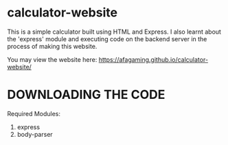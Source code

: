 # calculator-website
This is a simple calculator built using HTML and Express. I also learnt about the 'express' module and executing code on the backend server in the process of making this website.

You may view the website here: https://afagaming.github.io/calculator-website/

# DOWNLOADING THE CODE
Required Modules:
1. express
2. body-parser
